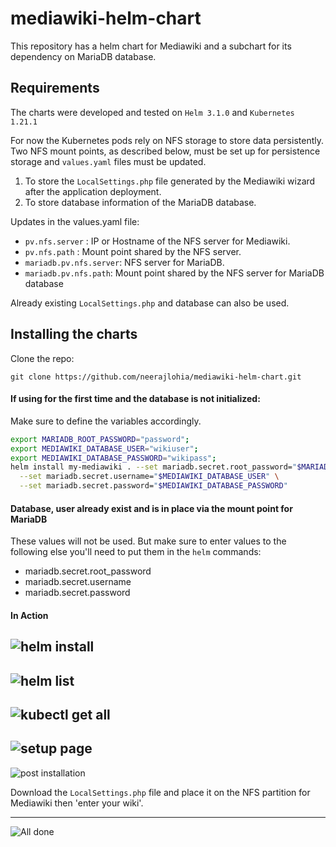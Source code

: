 # mediawiki-helm-chart
This repository has a helm chart for Mediawiki and a subchart for its dependency on MariaDB database. 

## Requirements
The charts were developed and tested on `Helm 3.1.0` and `Kubernetes 1.21.1` 

For now the Kubernetes pods rely on NFS storage to store data persistently. Two NFS mount points, as described below, must be set up for persistence storage and `values.yaml` files must be updated.
1. To store the `LocalSettings.php` file generated by the Mediawiki wizard after the application deployment.
2. To store database information of the MariaDB database.

Updates in the values.yaml file:
   * `pv.nfs.server` : IP or Hostname of the NFS server for Mediawiki.
   * `pv.nfs.path` : Mount point shared by the NFS server.
   * `mariadb.pv.nfs.server`: NFS server for MariaDB.
   * `mariadb.pv.nfs.path`: Mount point shared by the NFS server for MariaDB database

Already existing `LocalSettings.php` and database can also be used. 

## Installing the charts

Clone the repo:
```
git clone https://github.com/neerajlohia/mediawiki-helm-chart.git
```

#### If using for the first time and the database is not initialized:
Make sure to define the variables accordingly.
```BASH
export MARIADB_ROOT_PASSWORD="password";
export MEDIAWIKI_DATABASE_USER="wikiuser";
export MEDIAWIKI_DATABASE_PASSWORD="wikipass";
helm install my-mediawiki . --set mariadb.secret.root_password="$MARIADB_ROOT_PASSWORD" \
  --set mariadb.secret.username="$MEDIAWIKI_DATABASE_USER" \
  --set mariadb.secret.password="$MEDIAWIKI_DATABASE_PASSWORD"
```

#### Database, user already exist and is in place via the mount point for MariaDB
These values will not be used. But make sure to enter values to the following else you'll need to put them in the `helm` commands:
* mariadb.secret.root_password
* mariadb.secret.username
* mariadb.secret.password

#### In Action
![helm install](https://user-images.githubusercontent.com/10653698/119278523-7368a280-bc43-11eb-9b43-e67571144f5a.png)
---
![helm list](https://user-images.githubusercontent.com/10653698/119278555-a4e16e00-bc43-11eb-801b-16140cf5fb68.png)
---
![kubectl get all](https://user-images.githubusercontent.com/10653698/119278569-ba569800-bc43-11eb-8d02-bb930d3dd346.png)
---
![setup page](https://user-images.githubusercontent.com/10653698/119278627-13263080-bc44-11eb-9f88-0981f8ec5ac7.png)
---
![post installation](https://user-images.githubusercontent.com/10653698/119278874-b9266a80-bc45-11eb-8b7f-d6614b3dc021.png)

Download the `LocalSettings.php` file and place it on the NFS partition for Mediawiki then 'enter your wiki'.

---
![All done](https://user-images.githubusercontent.com/10653698/119278934-2803c380-bc46-11eb-9e4d-a4729f04cf40.png)


